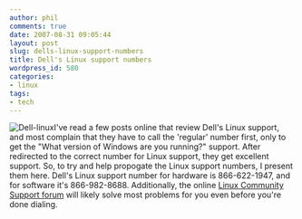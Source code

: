 ```yaml
---
author: phil
comments: true
date: 2007-08-31 09:05:44
layout: post
slug: dells-linux-support-numbers
title: Dell's Linux support numbers
wordpress_id: 580
categories:
- linux
tags:
- tech
---
```


![Dell-linux](http://fak3r.com/wp-content/uploads/2007/09/dell-linux_penguin1.jpg)I've read a few posts online that review Dell's Linux support, and most complain that they have to call the 'regular' number first, only to get the "What version of Windows are you running?" support.  After redirected to the correct number for Linux support, they get excellent support.  So, to try and help propogate the Linux support numbers, I present them here.  Dell's Linux support number for hardware is 866-622-1947, and for software it's 866-982-8688.  Additionally, the online [Linux Community Support forum](http://www.dellcommunity.com/supportforums/board?board.id=sw_linux) will likely solve most problems for you even before you're done dialing.
